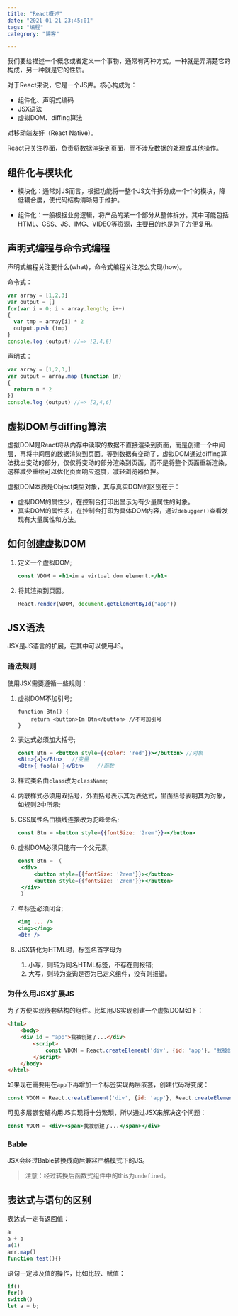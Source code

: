 ```yaml
---
title: "React概述"
date: "2021-01-21 23:45:01"
tags: "编程"
categrory: "博客"

---
```



我们要给描述一个概念或者定义一个事物，通常有两种方式。一种就是弄清楚它的构成，另一种就是它的性质。

<!-- end -->

对于React来说，它是一个JS库。核心构成为：

- 组件化、声明式编码
- JSX语法
- 虚拟DOM、diffing算法

对移动端友好（React Native）。

React只关注界面，负责将数据渲染到页面，而不涉及数据的处理或其他操作。

## 组件化与模块化

- 模块化：通常对JS而言，根据功能将一整个JS文件拆分成一个个的模块，降低耦合度，使代码结构清晰易于维护。

- 组件化：一般根据业务逻辑，将产品的某一个部分从整体拆分。其中可能包括HTML、CSS、JS、IMG、VIDEO等资源，主要目的也是为了方便复用。

## 声明式编程与命令式编程

声明式编程关注要什么(what)，命令式编程关注怎么实现(how)。

命令式：

```js
var array = [1,2,3]
var output = []
for(var i = 0; i < array.length; i++) 
{
  var tmp = array[i] * 2
  output.push (tmp)
}
console.log (output) //=> [2,4,6]
```

声明式：

```js
var array = [1,2,3,]
var output = array.map (function (n) 
{
  return n * 2
})
console.log (output) //=> [2,4,6]
```

## 虚拟DOM与diffing算法

虚拟DOM是React将从内存中读取的数据不直接渲染到页面，而是创建一个中间层，再将中间层的数据渲染到页面。等到数据有变动了，虚拟DOM通过diffing算法找出变动的部分，仅仅将变动的部分渲染到页面，而不是将整个页面重新渲染，这样减少重绘可以优化页面响应速度，减轻浏览器负担。

虚拟DOM本质是Object类型对象，其与真实DOM的区别在于：

- 虚拟DOM的属性少，在控制台打印出显示为有少量属性的对象。
- 真实DOM的属性多，在控制台打印为具体DOM内容，通过`debugger()`查看发现有大量属性和方法。

## 如何创建虚拟DOM

1. 定义一个虚拟DOM;

   ```jsx
   const VDOM = <h1>im a virtual dom element.</h1>
   ```

2. 将其渲染到页面。

   ```jsx
   React.render(VDOM, document.getElementById("app"))		
   ```

## JSX语法

JSX是JS语言的扩展，在其中可以使用JS。

### 语法规则

使用JSX需要遵循一些规则：

1. 虚拟DOM不加引号;

   ```JSX
   function Btn() {
       return <button>Im Btn</button> //不可加引号
   }
   ```

2. 表达式必须加大括号;

   ```jsx
   const Btn = <button style={{color: 'red'}}></button>	//对象
   <Btn>{a}</Btn>	//变量
   <Btn>{ foo(a) }</Btn>	//函数
   ```

3. 样式类名由`class`改为`className`;

4. 内联样式必须用双括号，外面括号表示其为表达式，里面括号表明其为对象，如规则2中所示;

5. CSS属性名由横线连接改为驼峰命名;

   ```jsx
   const Btn = <button style={{fontSize: '2rem'}}></button>
   ```

6. 虚拟DOM必须只能有一个父元素;

   ```jsx
   const Btn = （
   	<div>
   		<button style={{fontSize: '2rem'}}></button>
   		<button style={{fontSize: '2rem'}}></button>
   	</div>
   	）
   ```

7. 单标签必须闭合;

   ```jsx
   <img ... />
   <img></img>
   <Btn />
   ```

8. JSX转化为HTML时，标签名首字母为

   1. 小写，则转为同名HTML标签，不存在则报错;
   2. 大写，则转为查询是否为已定义组件，没有则报错。

### 为什么用JSX扩展JS

为了方便实现嵌套结构的组件。比如用JS实现创建一个虚拟DOM如下：

```html
<html>
    <body>
    <div id = "app">我被创建了...</div>
        <script>
        	const VDOM = React.createElement('div', {id: 'app'}, "我被创建了...");
        </script>
    </body>
</html>
```

如果现在需要用在`app`下再增加一个标签实现两层嵌套，创建代码将变成：

```jsx
const VDOM = React.createElement('div', {id: 'app'}, React.createElement('span'，"我被创建了..."));
```

可见多层嵌套结构用JS实现将十分繁琐，所以通过JSX来解决这个问题：

```jsx
const VDOM = <div><span>我被创建了...</span></div>
```

### Bable

JSX会经过Bable转换成向后兼容严格模式下的JS。

> 注意：经过转换后函数式组件中的this为`undefined`。

## 表达式与语句的区别

表达式一定有返回值：

```jsx
a
a + b
a(1)
arr.map()
function test(){}
```

语句一定涉及值的操作，比如比较、赋值：

```jsx
if()
for()
switch()
let a = b;
```



## 



